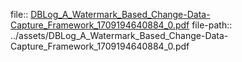 file:: [DBLog_A_Watermark_Based_Change-Data-Capture_Framework_1709194640884_0.pdf](../assets/DBLog_A_Watermark_Based_Change-Data-Capture_Framework_1709194640884_0.pdf)
file-path:: ../assets/DBLog_A_Watermark_Based_Change-Data-Capture_Framework_1709194640884_0.pdf
